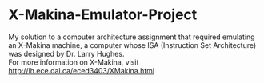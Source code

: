 # X-Makina-Emulator-Project
My solution to a computer architecture assignment that required emulating an X-Makina machine, a computer whose ISA (Instruction Set Architecture) was designed by Dr. Larry Hughes.  
For more information on X-Makina, visit http://lh.ece.dal.ca/eced3403/XMakina.html
